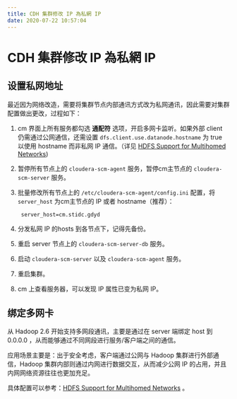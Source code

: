 ```yaml
---
title: CDH 集群修改 IP 為私網 IP
date: 2020-07-22 10:57:04
---
```

# CDH 集群修改 IP 為私網 IP

## 设置私网地址

最近因为网络改造，需要将集群节点内部通讯方式改为私网通讯，因此需要对集群配置做出更改，过程如下：

1. cm 界面上所有服务都勾选 **通配符** 选项，开启多网卡监听。如果外部 client 仍需通过公网通信，还需设置 `dfs.client.use.datanode.hostname` 为 true 以使用 hostname 而非私网 IP 通信。（详见 [HDFS Support for Multihomed Networks](https://hadoop.apache.org/docs/r2.6.0/hadoop-project-dist/hadoop-hdfs/HdfsMultihoming.html)\)

2. 暂停所有节点上的 `cloudera-scm-agent` 服务，暂停cm主节点的 `cloudera-scm-server` 服务。

3. 批量修改所有节点上的 `/etc/cloudera-scm-agent/config.ini` 配置，将 `server_host` 为cm主节点的 IP 或者 hostname（推荐）：

   ```vim
    server_host=cm.stidc.gdyd
   ```

4. 分发私网 IP 的hosts 到各节点下，记得先备份。

5. 重启 server 节点上的 `cloudera-scm-server-db` 服务。

6. 启动 `cloudera-scm-server` 以及 `cloudera-scm-agent` 服务。

7. 重启集群。

8. cm 上查看服务器，可以发现 IP 属性已变为私网 IP。

## 绑定多网卡

从 Hadoop 2.6 开始支持多网段通讯，主要是通过在 server 端绑定 host 到 0.0.0.0 ，从而能够通过不同网段进行服务/客户端之间的通信。

应用场景主要是：出于安全考虑，客户端通过公网与 Hadoop 集群进行外部通信，Hadoop 集群内部则通过内网进行数据交互，从而减少公网 IP 的占用，并且内网网络资源往往也更加充足。

具体配置可以参考：[HDFS Support for Multihomed Networks](https://hadoop.apache.org/docs/r2.6.0/hadoop-project-dist/hadoop-hdfs/HdfsMultihoming.html) 。

